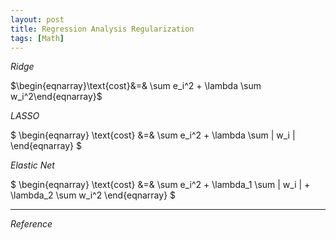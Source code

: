 ```yaml
---
layout: post
title: Regression Analysis Regularization
tags: [Math]
---
```


*Ridge*

$\begin{eqnarray}\text{cost}&=& \sum e_i^2 + \lambda \sum w_i^2\end{eqnarray}$


*LASSO*

$
\begin{eqnarray}
\text{cost}
&=& \sum e_i^2 + \lambda \sum | w_i |
\end{eqnarray}
$


*Elastic Net*

$
\begin{eqnarray}
\text{cost}
&=& \sum e_i^2 + \lambda_1 \sum | w_i | + \lambda_2 \sum w_i^2
\end{eqnarray}
$

***
*Reference*
